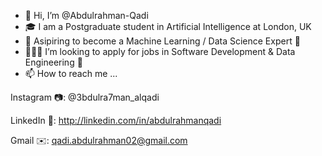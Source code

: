 - 👋 Hi, I’m @Abdulrahman-Qadi
- 🎓 I am a Postgraduate student in Artificial Intelligence at London, UK
- 🌱 Asipiring to become a Machine Learning / Data Science Expert 🦾
- 👨🏻‍💻 I’m looking to apply for jobs in Software Development & Data Engineering 💎
- 📫 How to reach me ...

Instagram 📷: @3bdulra7man_alqadi

LinkedIn 🔗: http://linkedin.com/in/abdulrahmanqadi

Gmail ✉️: qadi.abdulrahman02@gmail.com

<!---
Abdulrahman-Qadi/Abdulrahman-Qadi is a ✨ special ✨ repository because its `README.md` (this file) appears on your GitHub profile.
You can click the Preview link to take a look at your changes.
--->

